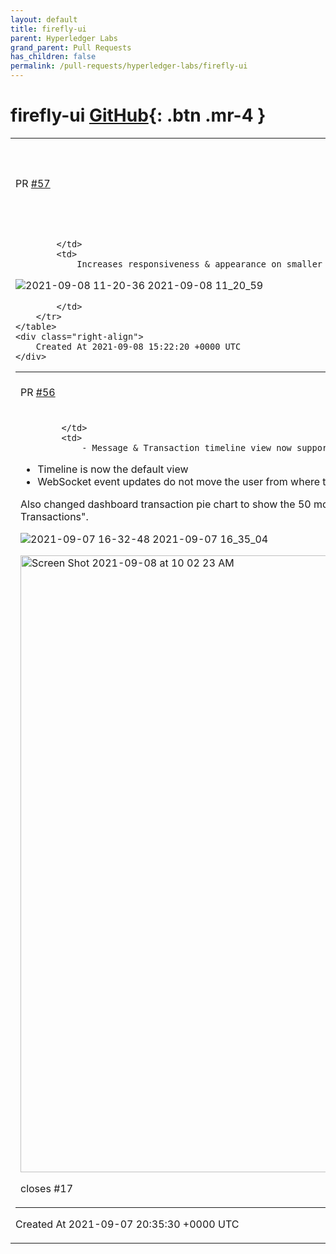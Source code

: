 ```yaml
---
layout: default
title: firefly-ui
parent: Hyperledger Labs
grand_parent: Pull Requests
has_children: false
permalink: /pull-requests/hyperledger-labs/firefly-ui
---
```


# firefly-ui <span class="fs-3 right-align">[GitHub](https://github.com/hyperledger-labs/firefly-ui){: .btn .mr-4 }</span>


<div>
    <table>
        <tr>
            <td>
                PR <a href="https://github.com/hyperledger-labs/firefly-ui/pull/57" class=".btn">#57</a>
            </td>
            <td>
                <b>
                    Hide transaction pie chart center label on small screens 
                </b>
            </td>
        </tr>
        <tr>
            <td>
                
            </td>
            <td>
                Increases responsiveness & appearance on smaller screens

![2021-09-08 11-20-36 2021-09-08 11_20_59](https://user-images.githubusercontent.com/10987380/132537913-80f6ef16-981b-4388-bad8-058c274419a1.gif)

            </td>
        </tr>
    </table>
    <div class="right-align">
        Created At 2021-09-08 15:22:20 +0000 UTC
    </div>
</div>

<div>
    <table>
        <tr>
            <td>
                PR <a href="https://github.com/hyperledger-labs/firefly-ui/pull/56" class=".btn">#56</a>
            </td>
            <td>
                <b>
                    Timeline Infinite Scroll
                </b>
            </td>
        </tr>
        <tr>
            <td>
                
            </td>
            <td>
                - Message & Transaction timeline view now supports infinite scrolling
- Timeline is now the default view
- WebSocket event updates do not move the user from where they are scrolled on the timeline
 
Also changed dashboard transaction pie chart to show the 50 most recent transactions and changed the title to "Recent Transactions".

![2021-09-07 16-32-48 2021-09-07 16_35_04](https://user-images.githubusercontent.com/10987380/132407389-12e8562f-94f9-4eed-bbb3-3073fc9b4d36.gif)

<img width="987" alt="Screen Shot 2021-09-08 at 10 02 23 AM" src="https://user-images.githubusercontent.com/10987380/132524088-0daffd26-c36f-4b32-87ef-d2d08f55021a.png">

closes #17 
            </td>
        </tr>
    </table>
    <div class="right-align">
        Created At 2021-09-07 20:35:30 +0000 UTC
    </div>
</div>

